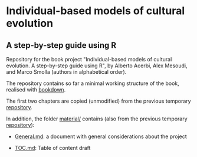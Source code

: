 # Individual-based models of cultural evolution

## A step-by-step guide using R

Repository for the book project "Individual-based models of cultural evolution. A step-by-step guide using R", by Alberto Acerbi, Alex Mesoudi, and Marco Smolla (authors in alphabetical order). 

The repository contains so far a minimal working structure of the book, realised with [bookdown](https://bookdown.org). 

The first two chapters are copied (unmodified) from the previous temporary [repository](https://github.com/albertoacerbi/IBM-cultevo).

In addition, the folder [material/](material) contains (also from the previous temporary [repository](https://github.com/albertoacerbi/IBM-cultevo)): 

* [General.md](General.md): a document with general considerations about the project

* [TOC.md](TOC.md): Table of content draft 


